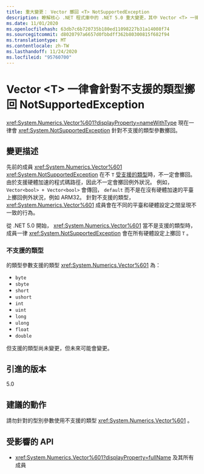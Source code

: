 ```yaml
---
title: 重大變更： Vector 擲回 <T> NotSupportedException
description: 瞭解核心 .NET 程式庫中的 .NET 5.0 重大變更，其中 Vector <T> 一律會針對不支援的類型參數擲回例外狀況。
ms.date: 11/01/2020
ms.openlocfilehash: 63db7c6b720735b180ed11098227b31a14008f74
ms.sourcegitcommit: d8020797a6657d0fbbdff362b80300815f682f94
ms.translationtype: MT
ms.contentlocale: zh-TW
ms.lasthandoff: 11/24/2020
ms.locfileid: "95760700"
---
```

# <a name="vectort-always-throws-notsupportedexception-for-unsupported-types"></a>Vector \<T> 一律會針對不支援的類型擲回 NotSupportedException

<xref:System.Numerics.Vector%601?displayProperty=nameWithType> 現在一律會 <xref:System.NotSupportedException> 針對不支援的類型參數擲回。

## <a name="change-description"></a>變更描述

先前的成員 <xref:System.Numerics.Vector%601> <xref:System.NotSupportedException> 在不 `T` [受支援的類型](#unsupported-types)時，不一定會擲回。 由於支援硬體加速的程式碼路徑，因此不一定會擲回例外狀況。 例如， `Vector<bool> + Vector<bool>` 會傳回， `default` 而不是在沒有硬體加速的平臺上擲回例外狀況，例如 ARM32。 針對不支援的類型， <xref:System.Numerics.Vector%601> 成員會在不同的平臺和硬體設定之間呈現不一致的行為。

從 .NET 5.0 開始， <xref:System.Numerics.Vector%601> 當不是支援的類型時，成員一律 <xref:System.NotSupportedException> 會在所有硬體設定上擲回 `T` 。

### <a name="unsupported-types"></a>不支援的類型

的類型參數支援的類型 <xref:System.Numerics.Vector%601> 為：

- `byte`
- `sbyte`
- `short`
- `ushort`
- `int`
- `uint`
- `long`
- `ulong`
- `float`
- `double`

但支援的類型尚未變更，但未來可能會變更。

## <a name="version-introduced"></a>引進的版本

5.0

## <a name="recommended-action"></a>建議的動作

請勿針對的型別參數使用不支援的類型 <xref:System.Numerics.Vector%601> 。

## <a name="affected-apis"></a>受影響的 API

- <xref:System.Numerics.Vector%601?displayProperty=fullName> 及其所有成員

<!--

#### Category

Core .NET libraries

### Affected APIs

- ``T:System.Numerics.Vector`1``

-->
